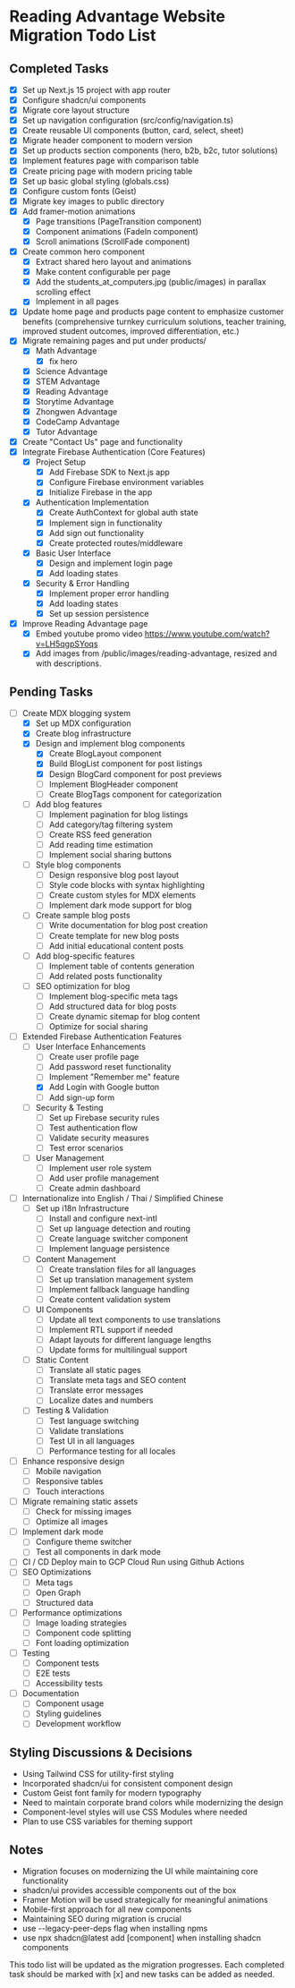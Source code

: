 # Reading Advantage Website Migration Todo List

## Completed Tasks

- [x] Set up Next.js 15 project with app router
- [x] Configure shadcn/ui components
- [x] Migrate core layout structure
- [x] Set up navigation configuration (src/config/navigation.ts)
- [x] Create reusable UI components (button, card, select, sheet)
- [x] Migrate header component to modern version
- [x] Set up products section components (hero, b2b, b2c, tutor solutions)
- [x] Implement features page with comparison table
- [x] Create pricing page with modern pricing table
- [x] Set up basic global styling (globals.css)
- [x] Configure custom fonts (Geist)
- [x] Migrate key images to public directory
- [x] Add framer-motion animations
  - [x] Page transitions (PageTransition component)
  - [x] Component animations (FadeIn component)
  - [x] Scroll animations (ScrollFade component)
- [x] Create common hero component
  - [x] Extract shared hero layout and animations
  - [x] Make content configurable per page
  - [x] Add the students_at_computers.jpg (public/images) in parallax scrolling effect
  - [x] Implement in all pages
- [x] Update home page and products page content to emphasize customer benefits (comprehensive turnkey curriculum solutions, teacher training, improved student outcomes, improved differentiation, etc.)
- [x] Migrate remaining pages and put under products/
  - [x] Math Advantage
    - [x] fix hero
  - [x] Science Advantage
  - [x] STEM Advantage
  - [x] Reading Advantage
  - [x] Storytime Advantage
  - [x] Zhongwen Advantage
  - [x] CodeCamp Advantage
  - [x] Tutor Advantage
- [x] Create "Contact Us" page and functionality
- [x] Integrate Firebase Authentication (Core Features)
  - [x] Project Setup
    - [x] Add Firebase SDK to Next.js app
    - [x] Configure Firebase environment variables
    - [x] Initialize Firebase in the app
  - [x] Authentication Implementation
    - [x] Create AuthContext for global auth state
    - [x] Implement sign in functionality
    - [x] Add sign out functionality
    - [x] Create protected routes/middleware
  - [x] Basic User Interface
    - [x] Design and implement login page
    - [x] Add loading states
  - [x] Security & Error Handling
    - [x] Implement proper error handling
    - [x] Add loading states
    - [x] Set up session persistence
- [x] Improve Reading Advantage page
  - [x] Embed youtube promo video https://www.youtube.com/watch?v=LH5qgpSYoqs
  - [x] Add images from /public/images/reading-advantage, resized and with descriptions.

## Pending Tasks

- [ ] Create MDX blogging system
  - [x] Set up MDX configuration
  - [x] Create blog infrastructure
  - [x] Design and implement blog components
    - [x] Create BlogLayout component
    - [x] Build BlogList component for post listings
    - [x] Design BlogCard component for post previews
    - [ ] Implement BlogHeader component
    - [ ] Create BlogTags component for categorization
  - [ ] Add blog features
    - [ ] Implement pagination for blog listings
    - [ ] Add category/tag filtering system
    - [ ] Create RSS feed generation
    - [ ] Add reading time estimation
    - [ ] Implement social sharing buttons
  - [ ] Style blog components
    - [ ] Design responsive blog post layout
    - [ ] Style code blocks with syntax highlighting
    - [ ] Create custom styles for MDX elements
    - [ ] Implement dark mode support for blog
  - [ ] Create sample blog posts
    - [ ] Write documentation for blog post creation
    - [ ] Create template for new blog posts
    - [ ] Add initial educational content posts
  - [ ] Add blog-specific features
    - [ ] Implement table of contents generation
    - [ ] Add related posts functionality
  - [ ] SEO optimization for blog
    - [ ] Implement blog-specific meta tags
    - [ ] Add structured data for blog posts
    - [ ] Create dynamic sitemap for blog content
    - [ ] Optimize for social sharing
- [ ] Extended Firebase Authentication Features
  - [ ] User Interface Enhancements
    - [ ] Create user profile page
    - [ ] Add password reset functionality
    - [ ] Implement "Remember me" feature
    - [x] Add Login with Google button
    - [ ] Add sign-up form
  - [ ] Security & Testing
    - [ ] Set up Firebase security rules
    - [ ] Test authentication flow
    - [ ] Validate security measures
    - [ ] Test error scenarios
  - [ ] User Management
    - [ ] Implement user role system
    - [ ] Add user profile management
    - [ ] Create admin dashboard
- [ ] Internationalize into English / Thai / Simplified Chinese
  - [ ] Set up i18n Infrastructure
    - [ ] Install and configure next-intl
    - [ ] Set up language detection and routing
    - [ ] Create language switcher component
    - [ ] Implement language persistence
  - [ ] Content Management
    - [ ] Create translation files for all languages
    - [ ] Set up translation management system
    - [ ] Implement fallback language handling
    - [ ] Create content validation system
  - [ ] UI Components
    - [ ] Update all text components to use translations
    - [ ] Implement RTL support if needed
    - [ ] Adapt layouts for different language lengths
    - [ ] Update forms for multilingual support
  - [ ] Static Content
    - [ ] Translate all static pages
    - [ ] Translate meta tags and SEO content
    - [ ] Translate error messages
    - [ ] Localize dates and numbers
  - [ ] Testing & Validation
    - [ ] Test language switching
    - [ ] Validate translations
    - [ ] Test UI in all languages
    - [ ] Performance testing for all locales
- [ ] Enhance responsive design
  - [ ] Mobile navigation
  - [ ] Responsive tables
  - [ ] Touch interactions
- [ ] Migrate remaining static assets
  - [ ] Check for missing images
  - [ ] Optimize all images
- [ ] Implement dark mode
  - [ ] Configure theme switcher
  - [ ] Test all components in dark mode
- [ ] CI / CD Deploy main to GCP Cloud Run using Github Actions
- [ ] SEO Optimizations
  - [ ] Meta tags
  - [ ] Open Graph
  - [ ] Structured data
- [ ] Performance optimizations
  - [ ] Image loading strategies
  - [ ] Component code splitting
  - [ ] Font loading optimization
- [ ] Testing
  - [ ] Component tests
  - [ ] E2E tests
  - [ ] Accessibility tests
- [ ] Documentation
  - [ ] Component usage
  - [ ] Styling guidelines
  - [ ] Development workflow

## Styling Discussions & Decisions

- Using Tailwind CSS for utility-first styling
- Incorporated shadcn/ui for consistent component design
- Custom Geist font family for modern typography
- Need to maintain corporate brand colors while modernizing the design
- Component-level styles will use CSS Modules where needed
- Plan to use CSS variables for theming support

## Notes

- Migration focuses on modernizing the UI while maintaining core functionality
- shadcn/ui provides accessible components out of the box
- Framer Motion will be used strategically for meaningful animations
- Mobile-first approach for all new components
- Maintaining SEO during migration is crucial
- use --legacy-peer-deps flag when installing npms
- use npx shadcn@latest add [component] when installing shadcn components

This todo list will be updated as the migration progresses. Each completed task should be marked with [x] and new tasks can be added as needed.
